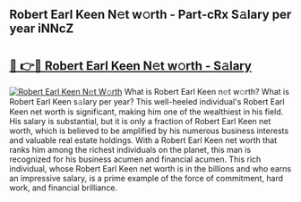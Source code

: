 ## Robert Earl Keen N𝚎t w𝚘rth - Part-cRx S𝚊lary per year iNNcZ

# <h2><a href="http://gc1xeov.nevu.top/?p=Robert+Earl+Keen">🔗 👉🔴 Robert Earl Keen N𝚎t w𝚘rth - S𝚊lary</a></h2>

[![Robert Earl Keen N𝚎t W𝚘rth](https://i.imgur.com/Oavwk0R.jpeg)](http://gc1xeov.nevu.top/?p=Robert+Earl+Keen)
What is Robert Earl Keen n𝚎t w𝚘rth? What is Robert Earl Keen s𝚊lary per year?
This well-heeled individual's Robert Earl Keen net worth is significant, making him one of the wealthiest in his field. His salary is substantial, but it is only a fraction of Robert Earl Keen net worth, which is believed to be amplified by his numerous business interests and valuable real estate holdings. With a Robert Earl Keen net worth that ranks him among the richest individuals on the planet, this man is recognized for his business acumen and financial acumen. This rich individual, whose Robert Earl Keen net worth is in the billions and who earns an impressive salary, is a prime example of the force of commitment, hard work, and financial brilliance.
